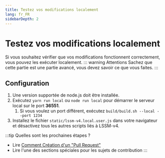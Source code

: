 ```yaml
---
title: Testez vos modifications localement
lang: fr_FR
sidebarDepth: 2
---
```


# Testez vos modifications localement
Si vous souhaitez vérifier que vos modifications fonctionnent correctement, vous pouvez les exécuter localement.
::: warning Attentions
Sachez que cette partie est une partie avancé, vous devez savoir ce que vous faites.
:::

## Configuration
1. Une version supportée de node.js doit être installée.
2. Exécutez `yarn run local` ou `node run local` pour démarrer le serveur local sur le port **36551**.
    1. Si vous voulez un port différent, exécutez `build/build.sh --local --port 1234`
4. Installez le fichier `static/lssm-v4.local.user.js` dans votre navigateur et désactivez tous les autres scripts liés à LSSM-v4.

:::tip Quelles sont les prochaines étapes ?
* Lire [Comment Création d'un "Pull Request"](./prs.md)
* Lire l'une des sections spéciales pour les sujets de contribution
  :::
